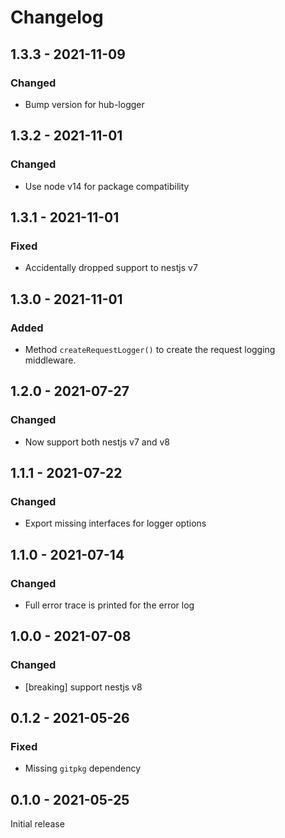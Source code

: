 # Changelog

## 1.3.3 - 2021-11-09

### Changed

* Bump version for hub-logger

## 1.3.2 - 2021-11-01

### Changed

* Use node v14 for package compatibility

## 1.3.1 - 2021-11-01

### Fixed

* Accidentally dropped support to nestjs v7

## 1.3.0 - 2021-11-01

### Added

* Method `createRequestLogger()` to create the request logging middleware.

## 1.2.0 - 2021-07-27

### Changed

* Now support both nestjs v7 and v8


## 1.1.1 - 2021-07-22

### Changed

* Export missing interfaces for logger options


## 1.1.0 - 2021-07-14

### Changed

* Full error trace is printed for the error log

## 1.0.0 - 2021-07-08

### Changed

* [breaking] support nestjs v8

## 0.1.2 - 2021-05-26

### Fixed

* Missing `gitpkg` dependency

## 0.1.0 - 2021-05-25

Initial release
